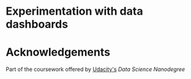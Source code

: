 # Experimentation with data dashboards

# Acknowledgements
Part of the coursework offered by [Udacity's](https://www.udacity.com/) *Data Science Nanodegree*
